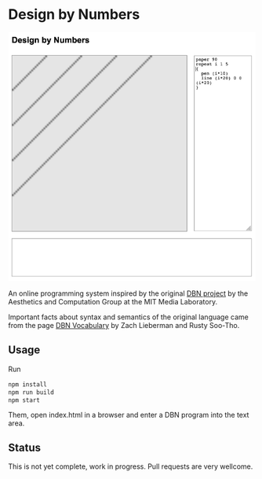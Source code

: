 # Design by Numbers

![Example](doc/example-01.png)

An online programming system inspired by the original [DBN project](https://dbn.media.mit.edu/) by the Aesthetics and Computation Group at the MIT Media Laboratory. 

Important facts about syntax and semantics of the original language came from the page [DBN Vocabulary](https://dbn.media.mit.edu/info/vocabulary.html) by Zach Lieberman and Rusty Soo-Tho.

## Usage

Run

````
npm install
npm run build
npm start
````

Them, open index.html in a browser and enter a DBN program into the text area.

## Status

This is not yet complete, work in progress. Pull requests are very wellcome.